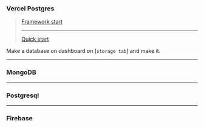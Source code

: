 ### Vercel Postgres
> [Framework start](https://vercel.com/docs/frameworks) <br /> <hr />
> [Quick start](https://vercel.com/docs/storage/vercel-postgres/quickstart)

Make a database on dashboard on [`storage tab`] and make it.

***
### MongoDB


***
### Postgresql


***
### Firebase

